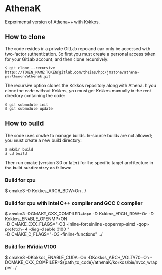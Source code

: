 # AthenaK

Experimental version of Athena++ with Kokkos.

## How to clone

The code resides in a private GitLab repo and can only be accessed with two-factor authentication. So first you must create a personal access token for your GitLab account, and then clone recursively:

    $ git clone --recursive https://TOKEN_NAME:TOKEN@gitlab.com/theias/hpc/jmstone/athena-parthenon/athenak.git

The recursive option clones the Kokkos repository along with Athena.  If you clone the code without Kokkos, you must get Kokkos manually in the root directory containing the code:

    $ git submodule init
    $ git submodule update

## How to build

The code uses cmake to manage builds.  In-source builds are not allowed; you must create a new build directory:

    $ mkdir build
    $ cd build

Then run cmake (version 3.0 or later) for the specific target architecture in the build subdirectory as follows:

### Build for cpu

   $ cmake3 -D Kokkos_ARCH_BDW=On ../

### Build for cpu with Intel C++ compiler and GCC C compiler 

   $ cmake3 -DCMAKE_CXX_COMPILER=icpc -D Kokkos_ARCH_BDW=On -D Kokkos_ENABLE_OPENMP=ON \
   -D CMAKE_CXX_FLAGS="-O3 -inline-forceinline -qopenmp-simd -qopt-prefetch=4 -diag-disable 3180 " \
   -D CMAKE_C_FLAGS="-O3 -finline-functions" ../

### Build for NVidia V100

   $  cmake3 -DKokkos_ENABLE_CUDA=On -DKokkos_ARCH_VOLTA70=On -DCMAKE_CXX_COMPILER=${path_to_code}/athenaK/kokkos/bin/nvcc_wrapper ../

